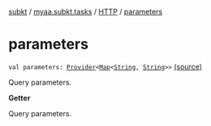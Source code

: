 [subkt](../../index.md) / [myaa.subkt.tasks](../index.md) / [HTTP](index.md) / [parameters](./parameters.md)

# parameters

`val parameters: `[`Provider`](https://docs.gradle.org/current/javadoc/org/gradle/api/provider/Provider.html)`<`[`Map`](https://kotlinlang.org/api/latest/jvm/stdlib/kotlin.collections/-map/index.html)`<`[`String`](https://kotlinlang.org/api/latest/jvm/stdlib/kotlin/-string/index.html)`, `[`String`](https://kotlinlang.org/api/latest/jvm/stdlib/kotlin/-string/index.html)`>>` [(source)](https://github.com/Myaamori/SubKt/blob/0.1.4/src/main/kotlin/myaa/subkt/tasks/tasks.kt#L1343)

Query parameters.

**Getter**

Query parameters.

